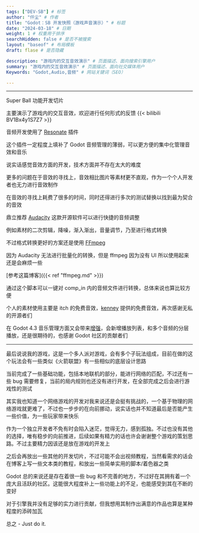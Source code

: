```yaml
---
tags: ["DEV-SB"] # 标签
author: "仟尘" # 作者
title: "Godot：SB 开发快照（游戏声音演示）" # 标题
date: "2024-03-18" # 日期
weight: 1 # 权重用于排序
searchHidden: false # 是否不被搜索
layout: "baseof" # 布局模板
draft: flase # 是否隐藏

description: "游戏内的交互音效演示" # 页面描述、面向搜索引擎用户
summary: "游戏内的交互音效演示" # 页面描述、面向社交媒体用户
Keywords: "Godot,Audio,音频" # 网站关键词（SEO）

---
```

---
Super Ball 功能开发切片

主要演示了游戏内的交互音效，欢迎进行任何形式的反馈
{{< bilibili BV1Bx4y1S7Z7 >}}

音频开发使用了 [Resonate](https://github.com/hugemenace/resonate) 插件

这个插件一定程度上填补了 Godot 音频管理的薄弱，可以更方便的集中化管理音效和音乐

说实话感觉音效方面的开发，技术方面并不存在太大的难度

更多的问题在于音效的寻找上，音效相比图片等素材更不直观，作为一个个人开发者也无力进行音效制作

在音效的寻找上耗费了很多的时间，同时还得进行多次的测试替换以找到最为契合的音效

鼎立推荐 [Audacity](https://www.audacityteam.org/) 这款开源软件可以进行快捷的音频调整

例如素材的二次剪辑，降噪，渐入渐出，音量调节，乃至进行格式转换

不过格式转换更好的方案还是使用 [FFmpeg](https://ffmpeg.org/download.html)

因为 Audacity 无法进行批量化的转换，但是 ffmpeg 因为没有 UI 所以使用起来还是会麻烦一些

[参考这篇博客]({{< ref "ffmpeg.md" >}})

通过这个脚本可以一键对 comp_in 内的音频文件进行转换，总体来说也算比较方便

个人的素材使用主要是 itch 的免费音效，[kenney](https://kenney.nl/assets/category:Audio?sort=update) 提供的免费音效，再次感谢无私的开源者们

在 Godot 4.3 音乐管理方面又会带来[增强](https://github.com/godotengine/godot/pull/64488)，会新增播放列表，和多个音频的分层播放，还是很期待的，也感谢 Godot 社区的贡献者们

---

最后说说我的游戏，这是一个多人派对游戏，会有多个子玩法组成，目前在做的这个玩法会有一些类似《火箭联盟》有一些相似的底层设计思路

当前完成了一些基础功能，包括本地联机的部分，能进行网络的匹配，不过还有一些 bug 需要修复，当前的局内规则也还没有进行开发，在全部完成之后会进行游戏性的测试

其实我也知道一个网络游戏的开发对我来说还是会挺有挑战的，一个基于物理的网络游戏就更难了，不过也一步步的在向前挪动，说实话也并不知道最后是否能产生一些价值，为一些玩家带来快乐

作为一个独立开发者不免有时会陷入迷茫，觉得无力，感到孤独。不过也没有其他的选择，唯有稳步的向前推进，后续如果有精力的话也许会谢谢整个游戏的策划思路。不过主要精力因该还是放在游戏的开发上

之后会再放出一些其他的开发切片，不过可能不会出视频教程，当然看需求的话会在博客上写一些文本类的教程，和放出一些简单实用的脚本/着色器之类

Godot 总的来说还是存在着很一些 bug 和不完善的地方，不过好在其拥有着一个庞大且活跃的社区。这能很大程度补上一些功能上的不足，也能感受到其在不断的变好

对于引擎我并没有足够的实力进行贡献，但我想用其制作出满意的作品也算是某种程度的添砖加瓦

总之 - Just do it. 